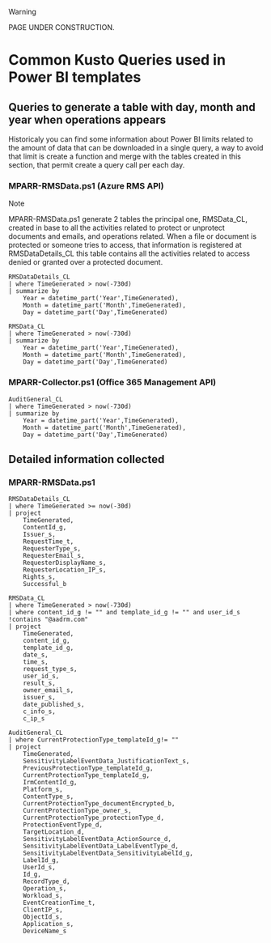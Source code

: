 > [!WARNING]
> PAGE UNDER CONSTRUCTION.

# Common Kusto Queries used in Power BI templates

## Queries to generate a table with day, month and year when operations appears
Historicaly you can find some information about Power BI limits related to the amount of data that can be downloaded in a single query, a way to avoid that limit is create a function and merge with the tables created in this section, that permit create a query call per each day.

### MPARR-RMSData.ps1 (Azure RMS API)
> [!NOTE]
> MPARR-RMSData.ps1 generate 2 tables the principal one, RMSData_CL, created in base to all the activities related to protect or unprotect documents and emails, and operations related. When a file or document is protected or someone tries to access, that information is registered at RMSDataDetails_CL this table contains all the activities related to access denied or granted over a protected document. 

```Kusto
RMSDataDetails_CL 
| where TimeGenerated > now(-730d)
| summarize by 
    Year = datetime_part('Year',TimeGenerated), 
    Month = datetime_part('Month',TimeGenerated),
    Day = datetime_part('Day',TimeGenerated)
```

```Kusto
RMSData_CL 
| where TimeGenerated > now(-730d)
| summarize by 
    Year = datetime_part('Year',TimeGenerated), 
    Month = datetime_part('Month',TimeGenerated),
    Day = datetime_part('Day',TimeGenerated)
``` 

### MPARR-Collector.ps1 (Office 365 Management API)

```Kusto
AuditGeneral_CL  
| where TimeGenerated > now(-730d)
| summarize by 
    Year = datetime_part('Year',TimeGenerated), 
    Month = datetime_part('Month',TimeGenerated),
    Day = datetime_part('Day',TimeGenerated)
```

## Detailed information collected

### MPARR-RMSData.ps1
```Kusto
RMSDataDetails_CL 
| where TimeGenerated >= now(-30d)
| project 
    TimeGenerated,
    ContentId_g,
    Issuer_s,
    RequestTime_t,
    RequesterType_s,
    RequesterEmail_s,
    RequesterDisplayName_s,
    RequesterLocation_IP_s,
    Rights_s,
    Successful_b
```

```Kusto
RMSData_CL 
| where TimeGenerated > now(-730d)
| where content_id_g != "" and template_id_g != "" and user_id_s !contains "@aadrm.com"
| project 
    TimeGenerated,
    content_id_g,
    template_id_g,
    date_s,
    time_s,
    request_type_s,
    user_id_s,
    result_s,
    owner_email_s,
    issuer_s,
    date_published_s,
    c_info_s,
    c_ip_s
```

```Kusto
AuditGeneral_CL
| where CurrentProtectionType_templateId_g!= ""
| project 
    TimeGenerated,
    SensitivityLabelEventData_JustificationText_s,
    PreviousProtectionType_templateId_g,
    CurrentProtectionType_templateId_g,
    IrmContentId_g,
    Platform_s,
    ContentType_s,
    CurrentProtectionType_documentEncrypted_b,
    CurrentProtectionType_owner_s,
    CurrentProtectionType_protectionType_d,
    ProtectionEventType_d,
    TargetLocation_d,
    SensitivityLabelEventData_ActionSource_d,
    SensitivityLabelEventData_LabelEventType_d,
    SensitivityLabelEventData_SensitivityLabelId_g,
    LabelId_g,
    UserId_s,
    Id_g,
    RecordType_d,
    Operation_s,
    Workload_s,
    EventCreationTime_t,
    ClientIP_s,
    ObjectId_s,
    Application_s,
    DeviceName_s
```
